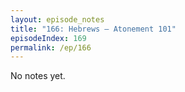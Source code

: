 ```yaml
---
layout: episode_notes
title: "166: Hebrews — Atonement 101"
episodeIndex: 169
permalink: /ep/166
---
```

No notes yet.
